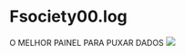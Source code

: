 # Fsociety00.log
O MELHOR PAINEL PARA PUXAR DADOS 
<img src='https://c.tenor.com/UCJG6CmhNXIAAAAd/tenor.gif'></img>
